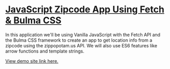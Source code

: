 # [JavaScript Zipcode App Using Fetch & Bulma CSS](https://www.youtube.com/watch?v=K3GfUH7AZKs&index=18&list=PLillGF-RfqbbnEGy3ROiLWk7JMCuSyQtX)

In this application we'll be using Vanilla JavaScript with the Fetch API and the Bulma CSS framework to create an app to get location info from a zipcode using the zippopotam.us API. We will also use ES6 features like arrow functions and template strings.

[View demo site link here.](https://webdevtuts.github.io/location_finder_app/)
